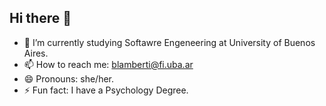 ## Hi there 👋

- 🔭 I’m currently studying Softawre Engeneering at University of Buenos Aires.
- 📫 How to reach me: blamberti@fi.uba.ar
- 😄 Pronouns: she/her.
- ⚡ Fun fact: I have a Psychology Degree.
